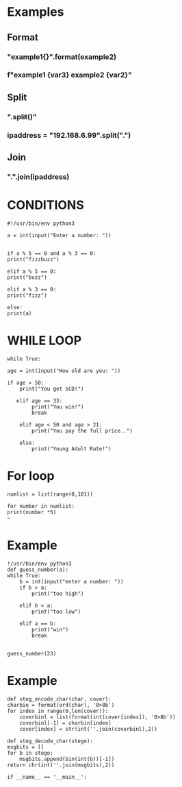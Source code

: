 # Examples
## Format
### "example1{}".format(example2)
### f"example1 {var3} example2 {var2}"
## Split
### ".split()"
### ipaddress = "192.168.6.99".split(".")
## Join
### ".".join(ipaddress)

# CONDITIONS
    #!/usr/bin/env python3

    a = int(input("Enter a number: "))


    if a % 5 == 0 and a % 3 == 0:
    print("fizzbuzz")

    elif a % 5 == 0:
    print("buzz")

    elif a % 3 == 0:
    print("fizz")

    else:
    print(a)
# WHILE LOOP
    
    while True:

    age = int(input("How old are you: "))

    if age > 50:
        print("You get SCD!")

       elif age == 33:
            print("You win!")
            break

        elif age < 50 and age > 21:
            print("You pay the full price..")

        else:
            print("Young Adult Rate!")
# For loop

    numlist = list(range(0,101))

    for number in numlist:
    print(number *5)
    ~     

# Example

    !/usr/bin/env python3
    def guess_number(a):
    while True:
        b = int(input("enter a number: "))
        if b > a:
            print("too high")

        elif b < a:
            print("too low")

        elif a == b:
            print("win")
            break


    guess_number(23)

# Example
    def steg_encode_char(char, cover):
    charbin = format(ord(char), '0>8b')
    for index in range(0,len(cover)):
        coverbinl = list(format(int(cover[index]), '0>8b'))
        coverbinl[-1] = charbin[index]
        cover[index] = str(int(''.join(coverbinl),2))

    def steg_decode_char(stego):
    msgbits = []
    for b in stego:
        msgbits.append(bin(int(b))[-1])
    return chr(int(''.join(msgbits),2))

    if __name__ == '__main__':

